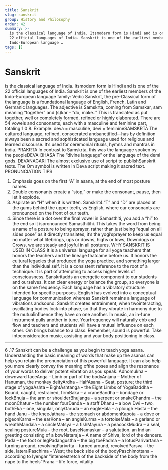 ```yaml
---
title: Sanskrit
slug: sanskrit
group: History and Philosophy
order: 42
summary: >-
  is the classical language of India. Itsmodern form is Hindi and is one of the
  22 official languages of India. Sanskrit is one of the earliest members of the
  Indo-European language …
tags: []
---
```

# Sanskrit

is the classical language of India. Itsmodern form is Hindi and is one of the 22 official languages of India. Sanskrit is one of the earliest members of the Indo-European language family: Vedic Sanskrit, the pre-Classical form of thelanguage is a foundational language of English, French, Latin and Germanic languages. The adjective is Samskrta, coming from Samskar, sam meaning “together” and (s)kar – “do, make..” This is translated as put together, well or completely formed, refined or highly elaborated. There are 54 vowels and consonants, each with a masculine and feminine part, totaling 1
0
8. Example: deva = masculine, devi = feminineSAMSKRTA The cultured language, refined, consecrated andsanctified—has by definition always been a sacred and sophisticated language used for religious and learned discourse. It’s used for ceremonial rituals, hymns and mantras in India. PRAKRTA In contrast to Samskrta, this was the language spoken by the peopleDEVA-BHASA The “divine language” or the language of the demi gods. DEVANAGARI The almost exclusive use of script to publishSanskrit texts. The Om symbol is written in Deva script making it sacred text. PRONUNCIATION TIPS
1. Emphasis goes on the first “A” in asana, at the end of most posture names.
2. Double consonants create a “stop,” or make the consonant, pause, then let it explode.
3. Aspirate an “H” when it is written. Sanskrit4.“T” and “D” are placed at the gums behind the upper teeth, vs English, where our consonants are pronounced on the front of our teeth.
5. Since there is a dot over the final vowel in Samasthiti, you add a “hi” to the end so it ispronounced Samasthitihi. This takes the word from being a name of a posture to being aprayer, rather than just being “equal on all sides pose” as it directly translates, it’s the yogi’sprayer to keep us equal no matter what lifebrings, ups or downs, highs or lows, Downdogs or Crows, we are steady and joyful in all postures. WHY SANSKRIT IS USED IN CLASS It is a universal language for all yoga teachers that honors the teachers and the lineage thatcame before us. It honors the cultural legacies that produced the yoga practice, and something larger than the individual self. It is a consistent reference to the root of a technique. It is part of attempting to access higher levels of consciousness. Sanskritadds an energetic component to our students and ourselves. It can clear energy or balance the group, so everyone is on the same frequency. Each language has a vibratory structure intended for specific purposes. English has evolved into a conceptual language for communication whereas Sanskrit remains a language of vibrations andsound. Sanskrit creates entrainment, when twointeracting, oscillating bodies lock into phase, so that they vibrate in harmony due to the mutualinfluence they have on one another. In music, an in-tune instrument pulls another in tune. Yourfrequency will naturally ebb and flow and teachers and students will have a mutual influence on each other. Om brings balance to a class. Remember, sound is powerful. Take intoconsideration music, assisting and your body positioning in class.
- --

6 .17 Sanskrit can be a challenge as you begin to teach yoga asana. Understanding the basic meaning of words that make up the asanas can help you retain the pronunciation of this powerful language. It can also help you more clearly convey the meaning ofthe poses and align the resonance of your words to deliver potent vibration as you speak. Adhomukha – downward faceAnga – Limb or part of the bodyAnjana – Mother of Hanuman, the monkey deityArdha – HalfAsana – Seat, posture; the third stage of yogaAshta – EightAshtanga – the Eight Limbs of YogaBaddha – Bound, caught, restrained, firmBaka – a craneBandha – bondage or lockBhuja – the arm or shoulderBhujanga – a serpent or snakeChandra – the moonChatur – the number fourDanda – a staff Dhanu – a bow Dwi – two, bothEka – one, singular, onlyGaruda – an eagleHala – a plough Hasta – the hand Janu – the kneeJathara – the stomach or abdomenKapota – a dove or pigeonKarna – the earKona – an angleKurma – a tortoiseMala – a garland or wreathMandala – a circleMatsya – a fishMayura – a peacockMudra – a seal, sealing postureMula – the root, baseNamaskar – a salutation. an Indian greeting consisting of a bowNataraja – A name of Shiva, lord of the dancers. Pada – the foot or legPadangustha – the big toePadma – a lotusParivartana – turning around, revolvingParivrtta – turned around, revolvedParsva – the side, lateralPaschima – West; the back side of the bodyPaschimottana – according to Iyengar “intensestretch of the backside of the body from the nape to the heels”Prana – life force, vitality
